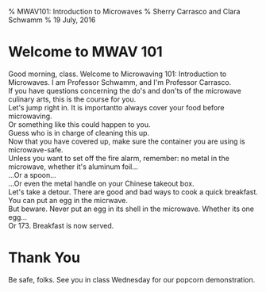 % MWAV101: Introduction to Microwaves
% Sherry Carrasco and Clara Schwamm
% 19 July, 2016

# Welcome to MWAV 101

<aside class = "notes">
Good morning, class.  Welcome to Microwaving 101: Introduction to Microwaves.  I am Professor Schwamm, and I'm Professor Carrasco. 
</aside>

<section data-background = "https://images-na.ssl-images-amazon.com/images/G/01/aplus/detail-page/panasonic/B00CH3A86O_main.jpg">

<aside class = "notes">
If you have questions concerning the do's and don'ts of the microwave culinary arts, this is the course for you. 
</aside>

</section>

<section data-background = "http://www.wikihow.com/images/e/e5/Cook-Rice-in-a-Microwave-Intro.jpg">

<aside class = "notes">
Let's jump right in.  It is importantto always cover your food before microwaving.
</aside>

</section>

<section data-background = "https://myrecipesyouvegottotastethis.files.wordpress.com/2013/11/food-splatter-in-microwave.jpg%3Fw%3D640">

<aside class = "notes">
Or something like this could happen to you. 
</aside>

</section>

<section data-background = https://i.ytimg.com/vi/gGNOgDKDHIE/hqdefault.jpg>

<aside class = "notes">
Guess who is in charge of cleaning this up. 
</aside>

</section>

<section data-background = "data-background=http://www.wikihow.com/Choose-Microwave-Safe-Containers#/Image:Choose-Microwave-Safe-Containers-Step-3-Version-4.jpg">

<aside class = "notes">
Now that you have covered up, make sure the container you are using is microwave-safe.
</aside>

</section>

<section data-background-video = "http://www.tubechop.com/watch/8195947" data-background-video-muted = "true">

<aside class = "notes">
Unless you want to set off the fire alarm, remember: no metal in the microwave, whether it's aluminum foil... 
</aside>

</section>

<section data-background = "https://pbs.twimg.com/media/Bm0k9O0IgAAhM3R.jpg">

<aside class = "notes">
...Or a spoon... 
</aside>

</section>

<section data-background = "http://www.webstaurantstore.com/images/products/extra_large/51505/666819.jpg">

<aside class = "notes">
...Or even the metal handle on your Chinese takeout box. 
</aside>

</section>

<section data-background = "http://www.wikihow.com/Microwave-an-Egg#/Image:Microwave-an-Egg-Step-10.jpg">

<aside class = "notes">
Let's take a detour.  There are good and bad ways to cook a quick breakfast.  You can put an egg in the micrwave. 
</aside>

</section>

<section data-background = "http://wac.450f.edgecastcdn.net/80450F/1023blakefm.com/files/2012/01/Egg-Explode.png">

<aside class = "notes">
But beware.  Never put an egg in its shell in the microwave.  Whether its one egg...
</aside>

</section>

<section data-background-video = "http://www.tubechop.com/watch/8195979" data-background-video-muted = "true">

<aside class = "notes">
Or 173.  Breakfast is now served.
</aside>

</section>

# Thank You 

<section data-background-image = "http://media3.giphy.com/media/jYAGkoghdmD9S/giphy.gif">

<aside class = "notes">
Be safe, folks.  See you in class Wednesday for our popcorn demonstration.
</aside>

</section>